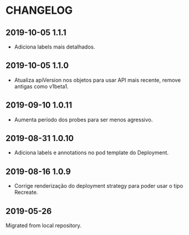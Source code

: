 # CHANGELOG

## 2019-10-05 1.1.1

* Adiciona labels mais detalhados.

## 2019-10-05 1.1.0

* Atualiza apiVersion nos objetos para usar API mais recente, remove antigas como v1beta1.

## 2019-09-10 1.0.11

* Aumenta período dos probes para ser menos agressivo.

## 2019-08-31 1.0.10

* Adiciona labels e annotations no pod template do Deployment.

## 2019-08-16 1.0.9

* Corrige renderização do deployment strategy para poder usar o tipo Recreate.

## 2019-05-26

Migrated from local repository.
